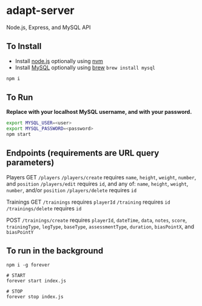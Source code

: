 # adapt-server
Node.js, Express, and MySQL API

## To Install
- Install [node.js](https://nodejs.org) optionally using [nvm](https://github.com/creationix/nvm)
- Install [MySQL](https://www.mysql.com/downloads/) optionally using [brew](https://brew.sh/) `brew install mysql`

```bash
npm i
```

## To Run
**Replace <user> with your localhost MySQL username, and <password> with your password.**
```bash
export MYSQL_USER=<user>
export MYSQL_PASSWORD=<password>
npm start
```

## Endpoints (requirements are URL query parameters)
Players
GET
`/players`
`/players/create` requires `name`, `height`, `weight`, `number`, and `position`
`/players/edit` requires `id`, and any of: `name`, `height`, `weight`, `number`, and/or `position`
`/players/delete` requires `id`

Trainings
GET
`/trainings` requires `playerId`
`/training` requires `id`
`/trainings/delete` requires `id`

POST
`/trainings/create` requires `playerId`, `dateTime`, `data`, `notes`, `score`, `trainingType`, `legType`, `baseType`, `assessmentType`, `duration`, `biasPointX`, and `biasPointY`


## To run in the background
```
npm i -g forever

# START
forever start index.js

# STOP
forever stop index.js
```